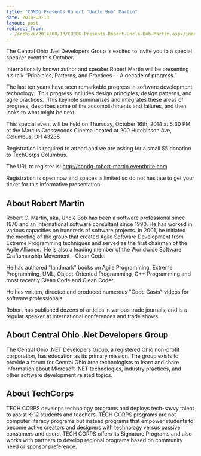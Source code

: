 ```yaml
---
title: "CONDG Presents Robert 'Uncle Bob' Martin"
date: 2014-08-13
layout: post
redirect_from:
 - /archive/2014/08/13/CONDG-Presents-Robert-Uncle-Bob-Martin.aspx/index.html
---
```



The Central Ohio .Net Developers Group is excited to invite you to a special speaker event this October.

Internationally known author and speaker Robert Martin will be presenting his talk “Principles, Patterns, and Practices -- A decade of progress.”

The last ten years have seen remarkable progress in software development technology.  This progress includes design principles, design patterns, and agile practices.  This keynote summarizes and integrates these areas of progress, describes some of the accomplishments and failures, and then looks to what might be next.

This special event will be held on Thursday, October 16th, 2014 at 5:30 PM at the Marcus Crosswoods Cinema located at 200 Hutchinson Ave, Columbus, OH 43235.

Registration is required to attend and we are asking for a small $5 donation to TechCorps Columbus.

The URL to register is: <a href="http://condg-robert-martin.eventbrite.com">http://condg-robert-martin.eventbrite.com</a> 

Registration is open now and spaces is limited so do not hesitate to get your ticket for this informative presentation!

## About Robert Martin

Robert C. Martin, aka, Uncle Bob has been a software professional since 1970 and an international software consultant since 1990. He has worked in various capacities on hundreds of software projects. In 2001, he initiated the meeting of the group that created Agile Software Development from Extreme Programming techniques and served as the first chairman of the Agile Alliance.  He is also a leading member of the Worldwide Software Craftsmanship Movement - Clean Code.  

He has authored "landmark" books on Agile Programming, Extreme Programming, UML, Object-Oriented Programming, C++ Programming and most recently Clean Code and Clean Coder.

He has written, directed and produced numerous "Code Casts" videos for software professionals.

Robert has published dozens of articles in various trade journals, and is a regular speaker at international conferences and trade shows.

## About Central Ohio .Net Developers Group

The Central Ohio .NET Developers Group, a registered Ohio non-profit corporation, has education as its primary mission. The group exists to provide a forum for Central Ohio area technologists to learn and share information about Microsoft .NET technologies, industry practices, and other software development related topics.

## About TechCorps

TECH CORPS develops technology programs and deploys tech-savvy talent to assist K-12 students and teachers. TECH CORPS programs are not computer literacy programs but instead programs that empower students to become active creators and designers with technology versus passive consumers and users. TECH CORPS offers its Signature Programs and also works with partners to develop regional programs based on community need or sponsor preference.